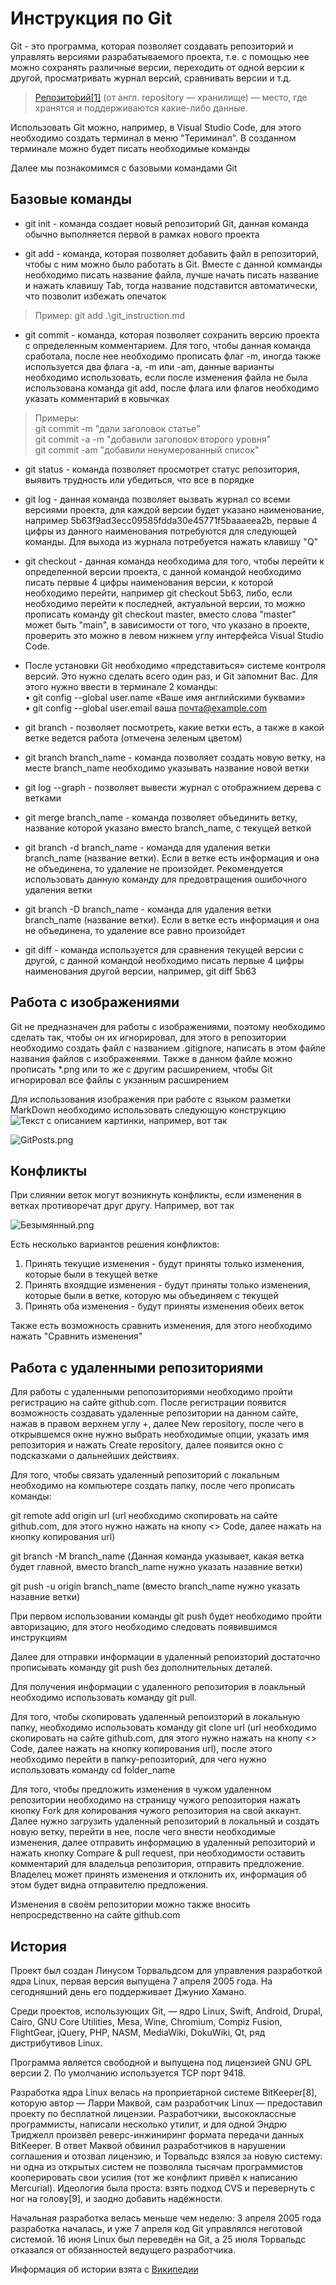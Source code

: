 # Инструкция по Git

Git - это программа, которая позволяет создавать репозиторий и управлять версиями разрабатываемого проекта, т.е. с помощью нее можно сохранять различные версии, переходить от одной версии к другой, просматривать журнал версий, сравнивать версии и т.д.

> [Репозито́рий[1]](https://ru.wikipedia.org/wiki/Репозиторий "Википедия") (от англ. repository — хранилище) — место, где хранятся и поддерживаются какие-либо данные.

Использовать Git можно, например, в Visual Studio Code, для этого необходимо создать терминал в меню "Териминал". В созданном терминале можно будет писать необходимые команды

Далее мы познакомимся с базовыми командами Git

## Базовые команды

* git init - команда создает новый репозиторий Git, данная команда обычно выполняется первой в рамках нового проекта

* git add - команда, которая позволяет добавить файл в репозиторий, чтобы с ним можно было работать в Git. Вместе с данной комманды необходимо писать название файла, лучше начать писать название и нажать клавишу Tab, тогда название подставится автоматически, что позволит избежать опечаток

> Пример: git add .\git_instruction.md

* git commit - команда, которая позволяет сохранить версию проекта с определенным комментарием. Для того, чтобы данная команда сработала, после нее необходимо прописать флаг -m, иногда также используется два флага -а, -m или -am, данные варианты необходимо использовать, если после изменения файла не была использована команда git add, после флага или флагов необходимо указать комментарий в ковычках

> Примеры:\
git commit -m "дали заголовок статье"\
git commit -a -m "добавили заголовок второго уровня"\
git commit -am "добавили ненумерованный список"

* git status - команда позволяет просмотрет статус репозитория, выявить трудность или убедиться, что все в порядке

* git log - данная команда позволяет вызвать журнал со всеми версиями проекта, для каждой версии будет указано наименование, например 5b63f9ad3ecc09585fdda30e45771f5baaaeea2b, первые 4 цифры из данного наименования потребуются для следующей команды. Для выхода из журнала потребуется нажать клавишу "Q"

* git checkout - данная команда необходима для того, чтобы перейти к определенной версии проекта, с данной командой необходимо писать первые 4 цифры наименования версии, к которой необходимо перейти, например git checkout 5b63, либо, если необходимо перейти к последней, актуальной версии, то можно прописать команду git checkout master, вместо слова "master" может быть "main", в зависимости от того, что указано в проекте, проверить это можно в левом нижнем углу интерфейса Visual Studio Code.

* После установки Git необходимо «представиться» системе контроля версий. Это нужно сделать всего один раз, и Git запомнит Вас. Для этого нужно ввести в терминале 2 команды:\
• git config --global user.name «Ваше имя английскими буквами»\
• git config --global user.email ваша почта@example.com

* git branch - позволяет посмотреть, какие ветки есть, а также в какой ветке ведется работа (отмечена зеленым цветом)

* git branch branch_name - команда позволяет создать новую ветку, на месте branch_name необходимо указывать название новой ветки

* git log --graph - позволяет вывести журнал с отображнием дерева с ветками

* git merge branch_name - команда позволяет объединить ветку, название которой указано вместо branch_name, с текущей веткой

* git branch -d branch_name - команда для удаления ветки branch_name (название ветки). Если в ветке есть информация и она не объединена, то удаление не произойдет. Рекомендуется использовать данную команду для предовтращения ошибочного удаления ветки

* git branch -D branch_name - команда для удаления ветки branch_name (название ветки). Если в ветке есть информация и она не объединена, то удаление все равно произойдет

* git diff - команда используется для сравнения текущей версии с другой, с данной командой необходимо писать первые 4 цифры наименования другой версии, например, git diff 5b63

## Работа с изображениями

Git не предназначен для работы с изображениями, поэтому необходимо сделать так, чтобы он их игнорировал, для этого в репозитории необходимо создать файл с названием .gitignore, написать в этом файле названия файлов с изображенями. Также в данном файле можно прописать *.png или то же с другим расширением, чтобы Git игнорировал все файлы с укзанным расширением

Для использования изображения при работе с языком разметки MarkDown необходимо использовать следующую конструкцию ![Текст с описанием картинки](/images/picture.jpg), например, вот так

![GitPosts.png](GitPosts.png)


## Конфликты

При слиянии веток могут возникнуть конфликты, если изменения в ветках противоречат друг другу. Например, вот так

![Безымянный.png](Безымянный.png)

Есть несколько вариантов решения конфликтов:
 
1. Принять текущие изменения - будут приняты только изменения, которые были в текущей ветке
2. Принять вхоядщие изменения - будут приняты только изменения, которые были в ветке, которую мы объединяем с текущей
3. Принять оба изменения - будут приняты изменения обеих веток

Также есть возможность сравнить изменения, для этого необходимо нажать "Сравнить изменения"

## Работа с удаленными репозиториями

Для работы с удаленными репопозиториями необходимо пройти регистрацию на сайте github.com. После регистрации появится возможность создавать удаленные репозитории на данном сайте, нажав в правом верхнем углу +, далее New repository, после чего в открывшемся окне нужно выбрать необходимые опции, указать имя репозитория и нажать Create repository, далее появится окно с подсказками о дальнейших действиях.

Для того, чтобы связать удаленный репозиторий с локальным необходимо на компьютере создать папку, после чего прописать команды:

git remote add origin url (url необходимо скопировать на сайте github.com, для этого нужно нажать на кнопу <> Code, далее нажать на кнопку копирования url)

git branch -M branch_name (Данная команда указывает, какая ветка будет главной, вместо branch_name нужно указать назавние ветки)

git push -u origin branch_name (вместо branch_name нужно указать назавние ветки)

При первом использовании команды git push будет необходимо пройти авторизацию, для этого необходимо следовать появившимся инструкциям

Далее для отправки информации в удаленный репоизторий достаточно прописывать команду git push без дополнительных деталей.

Для получения информации с удаленного репозитория в лоакльный необходимо использовать команду git pull.

Для того, чтобы скопировать удаленный репоизторий в локальную папку, необходимо использовать команду git clone url (url необходимо скопировать на сайте github.com, для этого нужно нажать на кнопу <> Code, далее нажать на кнопку копирования url), после этого необходимо перейти в папку-репозиторий, для чего нужно использовать команду cd folder_name

Для того, чтобы предложить изменения в чужом удаленном репозитории необходимо на страницу чужого репозитория нажать кнопку Fork для копирования чужого репозитория на свой аккаунт. Далее нужно загрузить удаленный репозиторий в локальный и создать новую ветку, перейти в нее, после чего внести необходимые изменения, далее отправить информацию в удаленный репозиторий и нажать кнопку Compare & pull request, при необходимости оставить комментарий для владельца репозитория, отправить предложение. Владелец может принять изменения и отклонить их, информация об этом будет видна отправителю предложения.

Изменения в своём репозитории можно также вносить непросредственно на сайте github.com

## История

Проект был создан Линусом Торвальдсом для управления разработкой ядра Linux, первая версия выпущена 7 апреля 2005 года. На сегодняшний день его поддерживает Джунио Хамано.

Среди проектов, использующих Git, — ядро Linux, Swift, Android, Drupal, Cairo, GNU Core Utilities, Mesa, Wine, Chromium, Compiz Fusion, FlightGear, jQuery, PHP, NASM, MediaWiki, DokuWiki, Qt, ряд дистрибутивов Linux.

Программа является свободной и выпущена под лицензией GNU GPL версии 2. По умолчанию используется TCP порт 9418.

Разработка ядра Linux велась на проприетарной системе BitKeeper[8], которую автор — Ларри Маквой, сам разработчик Linux — предоставил проекту по бесплатной лицензии. Разработчики, высококлассные программисты, написали несколько утилит, и для одной Эндрю Триджелл произвёл реверс-инжиниринг формата передачи данных BitKeeper. В ответ Маквой обвинил разработчиков в нарушении соглашения и отозвал лицензию, и Торвальдс взялся за новую систему: ни одна из открытых систем не позволяла тысячам программистов кооперировать свои усилия (тот же конфликт привёл к написанию Mercurial). Идеология была проста: взять подход CVS и перевернуть с ног на голову[9], и заодно добавить надёжности.

Начальная разработка велась меньше чем неделю: 3 апреля 2005 года разработка началась, и уже 7 апреля код Git управлялся неготовой системой. 16 июня Linux был переведён на Git, а 25 июля Торвальдс отказался от обязанностей ведущего разработчика.

Информация об истории взята с [Википедии](https://ru.wikipedia.org/wiki/Git)